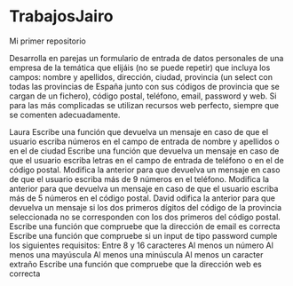 # TrabajosJairo
Mi primer repositorio

Desarrolla en parejas un formulario de entrada de datos personales de una empresa de la temática que elijáis (no se puede repetir) que incluya los campos: nombre y apellidos, dirección, ciudad, provincia (un select con todas las provincias de España junto con sus códigos de provincia que se cargan de un fichero), código postal, teléfono, email, password y web. Si para las más complicadas se utilizan recursos web perfecto, siempre que se comenten adecuadamente.

Laura
Escribe una función que devuelva un mensaje en caso de que el usuario escriba números en el campo de entrada de nombre y apellidos o en el de ciudad
Escribe una función que devuelva un mensaje en caso de que el usuario escriba letras en el campo de entrada de teléfono o en el de código postal.
Modifica la anterior para que devuelva un mensaje en caso de que el usuario escriba más de 9 números en el teléfono.
Modifica la anterior para que devuelva un mensaje en caso de que el usuario escriba más de 5 números en el código postal.
David
odifica la anterior para que devuelva un mensaje si los dos primeros dígitos del código de la provincia seleccionada no se corresponden con los dos primeros del código postal.
Escribe una función que compruebe que la dirección de email es correcta
Escribe una función que compruebe si un input de tipo password cumple los siguientes requisitos:
Entre 8 y 16 caracteres
Al menos un número
Al menos una mayúscula
Al menos una minúscula
Al menos un caracter extraño
Escribe una función que compruebe que la dirección web es correcta
